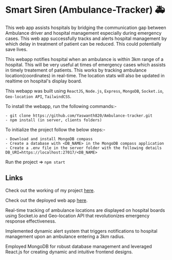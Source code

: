 # Smart Siren (Ambulance-Tracker) 🚑

This web app assists hospitals by bridging the communication gap between Ambulance driver and hospital management especially during emergency cases. This web app successfully tracks and alerts hospital management by which delay in treatment of patient can be reduced. This could potentially save lives.

This webapp notifies hospital when an ambulance is within 3km range of a hospital. This will be very useful at times of emergency cases which assists in timely treatement of patients. This works by tracking ambulance location(coordinates) in real-time. The location stats will also be updated in realtime on hospital's display board.

This webapp was built using `ReactJS`, `Node.js`, `Express`, `MongoDB`, `Socket.io`, `Geo-location API`, `TailwindCSS`.

To install the webapp, run the following commands:-

    - git clone https://github.com/Yaswanth820/Ambulance-tracker.git
    - npm install (in server, clients folders)

To initialize the project follow the below steps:- 

    - Download and install MongoDB compass 
    - Create a database with <DB_NAME> in the MongoDB compass application
    - Create a .env file in the server folder with the following details DB_URI=https://localhost:27017/<DB_NAME>

Run the project => `npm start`

## Links
Check out the working of my project [here](https://youtu.be/KkqGRHMl9Sk).

Check out the deployed web app [here](https://react-amb-driver.herokuapp.com/ ).


Real-time tracking of ambulance locations are displayed on hospital boards using Socket.io and Geo-location API that revolutionizes emergency response effectiveness.

Implemented dynamic alert system that triggers notifications to hospital management upon an ambulance entering a 3km radius.

Employed MongoDB for robust database management and leveraged React.js for creating dynamic and intuitive frontend designs.
